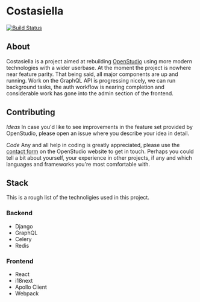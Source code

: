 # Costasiella

[![Build Status](https://travis-ci.com/costasiella/costasiella.svg?branch=master)](https://travis-ci.com/costasiella/costasiella)

## About

Costasiella is a project aimed at rebuilding [OpenStudio](https://github.com/openstudioproject/openstudio) using more modern technologies with a wider userbase. At the moment the project is nowhere near feature parity. That being said, all major components are up and running. Work on the GraphQL API is progressing nicely, we can run background tasks, the auth workflow is nearing completion and considerable work has gone into the admin section of the frontend. 

## Contributing

*Ideas*
In case you'd like to see improvements in the feature set provided by OpenStudio, please open an issue where you describe your idea in detail. 

*Code*
Any and all help in coding is greatly appreciated, please use the [contact form](https://www.openstudioproject.com/contact/) on the OpenStudio website to get in touch. Perhaps you could tell a bit about yourself, your experience in other projects, if any and which languages and frameworks you're most comfortable with. 

## Stack

This is a rough list of the technoligies used in this project.

### Backend
- Django
- GraphQL
- Celery
- Redis

### Frontend
- React
- i18next
- Apollo Client
- Webpack
